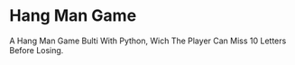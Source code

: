 # Hang Man Game
 A Hang Man Game Bulti With Python, Wich The Player Can Miss 10 Letters Before Losing.
